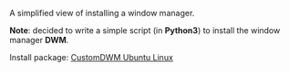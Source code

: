 A simplified view of installing a window manager.

**Note**: decided to write a simple script (in **Python3**) to install the window manager **DWM**.


Install package: [CustomDWM Ubuntu Linux](https://github.com/appath/CustomDWM/releases)
